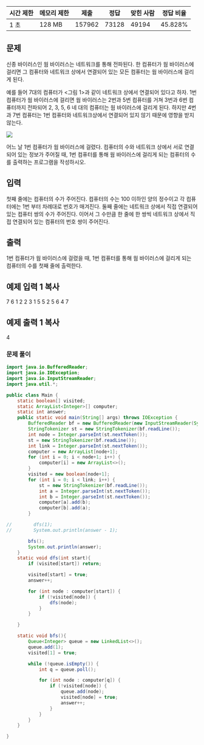   

|시간 제한|메모리 제한|제출|정답|맞힌 사람|정답 비율|
|---|---|---|---|---|---|
|1 초|128 MB|157962|73128|49194|45.828%|

## 문제

신종 바이러스인 웜 바이러스는 네트워크를 통해 전파된다. 한 컴퓨터가 웜 바이러스에 걸리면 그 컴퓨터와 네트워크 상에서 연결되어 있는 모든 컴퓨터는 웜 바이러스에 걸리게 된다.

예를 들어 7대의 컴퓨터가 <그림 1>과 같이 네트워크 상에서 연결되어 있다고 하자. 1번 컴퓨터가 웜 바이러스에 걸리면 웜 바이러스는 2번과 5번 컴퓨터를 거쳐 3번과 6번 컴퓨터까지 전파되어 2, 3, 5, 6 네 대의 컴퓨터는 웜 바이러스에 걸리게 된다. 하지만 4번과 7번 컴퓨터는 1번 컴퓨터와 네트워크상에서 연결되어 있지 않기 때문에 영향을 받지 않는다.

![](https://www.acmicpc.net/upload/images/zmMEZZ8ioN6rhCdHmcIT4a7.png)

어느 날 1번 컴퓨터가 웜 바이러스에 걸렸다. 컴퓨터의 수와 네트워크 상에서 서로 연결되어 있는 정보가 주어질 때, 1번 컴퓨터를 통해 웜 바이러스에 걸리게 되는 컴퓨터의 수를 출력하는 프로그램을 작성하시오.

## 입력

첫째 줄에는 컴퓨터의 수가 주어진다. 컴퓨터의 수는 100 이하인 양의 정수이고 각 컴퓨터에는 1번 부터 차례대로 번호가 매겨진다. 둘째 줄에는 네트워크 상에서 직접 연결되어 있는 컴퓨터 쌍의 수가 주어진다. 이어서 그 수만큼 한 줄에 한 쌍씩 네트워크 상에서 직접 연결되어 있는 컴퓨터의 번호 쌍이 주어진다.

## 출력

1번 컴퓨터가 웜 바이러스에 걸렸을 때, 1번 컴퓨터를 통해 웜 바이러스에 걸리게 되는 컴퓨터의 수를 첫째 줄에 출력한다.

## 예제 입력 1 복사

7
6
1 2
2 3
1 5
5 2
5 6
4 7

## 예제 출력 1 복사

4

### 문제 풀이

```java
import java.io.BufferedReader;
import java.io.IOException;
import java.io.InputStreamReader;
import java.util.*;

public class Main {
    static boolean[] visited;
    static ArrayList<Integer>[] computer;
    static int answer;
    public static void main(String[] args) throws IOException {
        BufferedReader bf = new BufferedReader(new InputStreamReader(System.in));
        StringTokenizer st = new StringTokenizer(bf.readLine());
        int node = Integer.parseInt(st.nextToken());
        st = new StringTokenizer(bf.readLine());
        int link = Integer.parseInt(st.nextToken());
        computer = new ArrayList[node+1];
        for (int i = 0; i < node+1; i++) {
            computer[i] = new ArrayList<>();
        }
        visited = new boolean[node+1];
        for (int i = 0; i < link; i++) {
            st = new StringTokenizer(bf.readLine());
            int a = Integer.parseInt(st.nextToken());
            int b = Integer.parseInt(st.nextToken());
            computer[a].add(b);
            computer[b].add(a);
        }

//        dfs(1);
//        System.out.println(answer - 1);

        bfs();
        System.out.println(answer);
    }
    static void dfs(int start){
        if (visited[start]) return;

        visited[start] = true;
        answer++;

        for (int node : computer[start]) {
            if (!visited[node]) {
                dfs(node);
            }
        }

    }

    static void bfs(){
        Queue<Integer> queue = new LinkedList<>();
        queue.add(1);
        visited[1] = true;

        while (!queue.isEmpty()) {
            int q = queue.poll();

            for (int node : computer[q]) {
                if (!visited[node]) {
                    queue.add(node);
                    visited[node] = true;
                    answer++;
                }
            }
        }
    }

}


```